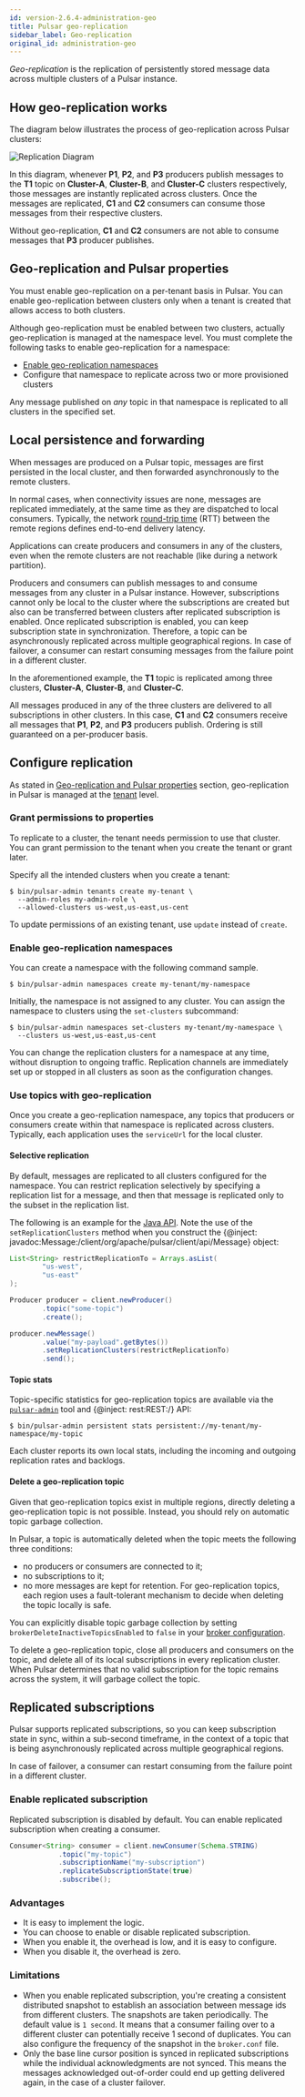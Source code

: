 ```yaml
---
id: version-2.6.4-administration-geo
title: Pulsar geo-replication
sidebar_label: Geo-replication
original_id: administration-geo
---
```


*Geo-replication* is the replication of persistently stored message data across multiple clusters of a Pulsar instance.

## How geo-replication works

The diagram below illustrates the process of geo-replication across Pulsar clusters:

![Replication Diagram](assets/geo-replication.png)

In this diagram, whenever **P1**, **P2**, and **P3** producers publish messages to the **T1** topic on **Cluster-A**, **Cluster-B**, and **Cluster-C** clusters respectively, those messages are instantly replicated across clusters. Once the messages are replicated, **C1** and **C2** consumers can consume those messages from their respective clusters.

Without geo-replication, **C1** and **C2** consumers are not able to consume messages that **P3** producer publishes.

## Geo-replication and Pulsar properties

You must enable geo-replication on a per-tenant basis in Pulsar. You can enable geo-replication between clusters only when a tenant is created that allows access to both clusters.

Although geo-replication must be enabled between two clusters, actually geo-replication is managed at the namespace level. You must complete the following tasks to enable geo-replication for a namespace:

* [Enable geo-replication namespaces](#enable-geo-replication-namespaces)
* Configure that namespace to replicate across two or more provisioned clusters

Any message published on *any* topic in that namespace is replicated to all clusters in the specified set.

## Local persistence and forwarding

When messages are produced on a Pulsar topic, messages are first persisted in the local cluster, and then forwarded asynchronously to the remote clusters.

In normal cases, when connectivity issues are none, messages are replicated immediately, at the same time as they are dispatched to local consumers. Typically, the network [round-trip time](https://en.wikipedia.org/wiki/Round-trip_delay_time) (RTT) between the remote regions defines end-to-end delivery latency.

Applications can create producers and consumers in any of the clusters, even when the remote clusters are not reachable (like during a network partition).

Producers and consumers can publish messages to and consume messages from any cluster in a Pulsar instance. However, subscriptions cannot only be local to the cluster where the subscriptions are created but also can be transferred between clusters after replicated subscription is enabled. Once replicated subscription is enabled, you can keep subscription state in synchronization. Therefore, a topic can be asynchronously replicated across multiple geographical regions. In case of failover, a consumer can restart consuming messages from the failure point in a different cluster.

In the aforementioned example, the **T1** topic is replicated among three clusters, **Cluster-A**, **Cluster-B**, and **Cluster-C**.

All messages produced in any of the three clusters are delivered to all subscriptions in other clusters. In this case, **C1** and **C2** consumers receive all messages that **P1**, **P2**, and **P3** producers publish. Ordering is still guaranteed on a per-producer basis.

## Configure replication

As stated in [Geo-replication and Pulsar properties](#geo-replication-and-pulsar-properties) section, geo-replication in Pulsar is managed at the [tenant](reference-terminology.md#tenant) level.

### Grant permissions to properties

To replicate to a cluster, the tenant needs permission to use that cluster. You can grant permission to the tenant when you create the tenant or grant later.

Specify all the intended clusters when you create a tenant:

```shell
$ bin/pulsar-admin tenants create my-tenant \
  --admin-roles my-admin-role \
  --allowed-clusters us-west,us-east,us-cent
```

To update permissions of an existing tenant, use `update` instead of `create`.

### Enable geo-replication namespaces

You can create a namespace with the following command sample.

```shell
$ bin/pulsar-admin namespaces create my-tenant/my-namespace
```

Initially, the namespace is not assigned to any cluster. You can assign the namespace to clusters using the `set-clusters` subcommand:

```shell
$ bin/pulsar-admin namespaces set-clusters my-tenant/my-namespace \
  --clusters us-west,us-east,us-cent
```

You can change the replication clusters for a namespace at any time, without disruption to ongoing traffic. Replication channels are immediately set up or stopped in all clusters as soon as the configuration changes.

### Use topics with geo-replication

Once you create a geo-replication namespace, any topics that producers or consumers create within that namespace is replicated across clusters. Typically, each application uses the `serviceUrl` for the local cluster.

#### Selective replication

By default, messages are replicated to all clusters configured for the namespace. You can restrict replication selectively by specifying a replication list for a message, and then that message is replicated only to the subset in the replication list.

The following is an example for the [Java API](client-libraries-java.md). Note the use of the `setReplicationClusters` method when you construct the {@inject: javadoc:Message:/client/org/apache/pulsar/client/api/Message} object:

```java
List<String> restrictReplicationTo = Arrays.asList(
        "us-west",
        "us-east"
);

Producer producer = client.newProducer()
        .topic("some-topic")
        .create();

producer.newMessage()
        .value("my-payload".getBytes())
        .setReplicationClusters(restrictReplicationTo)
        .send();
```

#### Topic stats

Topic-specific statistics for geo-replication topics are available via the [`pulsar-admin`](reference-pulsar-admin.md) tool and {@inject: rest:REST:/} API:

```shell
$ bin/pulsar-admin persistent stats persistent://my-tenant/my-namespace/my-topic
```

Each cluster reports its own local stats, including the incoming and outgoing replication rates and backlogs.

#### Delete a geo-replication topic

Given that geo-replication topics exist in multiple regions, directly deleting a geo-replication topic is not possible. Instead, you should rely on automatic topic garbage collection.

In Pulsar, a topic is automatically deleted when the topic meets the following three conditions:
- no producers or consumers are connected to it;
- no subscriptions to it;
- no more messages are kept for retention. 
For geo-replication topics, each region uses a fault-tolerant mechanism to decide when deleting the topic locally is safe.

You can explicitly disable topic garbage collection by setting `brokerDeleteInactiveTopicsEnabled` to `false` in your [broker configuration](reference-configuration.md#broker).

To delete a geo-replication topic, close all producers and consumers on the topic, and delete all of its local subscriptions in every replication cluster. When Pulsar determines that no valid subscription for the topic remains across the system, it will garbage collect the topic.

## Replicated subscriptions

Pulsar supports replicated subscriptions, so you can keep subscription state in sync, within a sub-second timeframe, in the context of a topic that is being asynchronously replicated across multiple geographical regions.

In case of failover, a consumer can restart consuming from the failure point in a different cluster. 

### Enable replicated subscription

Replicated subscription is disabled by default. You can enable replicated subscription when creating a consumer. 

```java
Consumer<String> consumer = client.newConsumer(Schema.STRING)
            .topic("my-topic")
            .subscriptionName("my-subscription")
            .replicateSubscriptionState(true)
            .subscribe();
```

### Advantages

 * It is easy to implement the logic. 
 * You can choose to enable or disable replicated subscription.
 * When you enable it, the overhead is low, and it is easy to configure. 
 * When you disable it, the overhead is zero.

### Limitations

* When you enable replicated subscription, you're creating a consistent distributed snapshot to establish an association between message ids from different clusters. The snapshots are taken periodically. The default value is `1 second`. It means that a consumer failing over to a different cluster can potentially receive 1 second of duplicates. You can also configure the frequency of the snapshot in the `broker.conf` file.
* Only the base line cursor position is synced in replicated subscriptions while the individual acknowledgments are not synced. This means the messages acknowledged out-of-order could end up getting delivered again, in the case of a cluster failover.